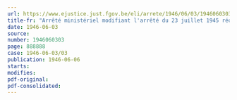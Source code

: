 ```yaml
---
url: https://www.ejustice.just.fgov.be/eli/arrete/1946/06/03/1946060303/justel
title-fr: "Arrêté ministériel modifiant l'arrêté du 23 juillet 1945 réorganisant la vente de bétail et le marche de bétail d'abattage"
date: 1946-06-03
source:
number: 1946060303
page: 888888
case: 1946-06-03/03
publication: 1946-06-06
starts:
modifies:
pdf-original:
pdf-consolidated:
---
```


